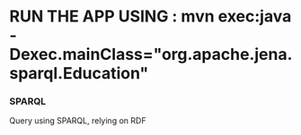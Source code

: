 # RUN THE APP USING : mvn exec:java -Dexec.mainClass="org.apache.jena.sparql.Education"

### SPARQL

Query using SPARQL, relying on RDF
